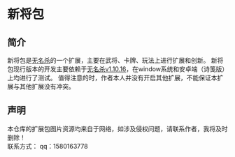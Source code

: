 # 新将包
## 简介
新将包是[无名杀](https://github.com/libccy/noname)的一个扩展，主要在武将、卡牌、玩法上进行扩展和创新。
新将包现行版本的开发主要依赖于[无名杀v1.10.16](https://github.com/libccy/noname/releases/tag/v1.10.16)，在window系统和安卓端（诗笺版）上均进行了测试。
值得注意的时，作者本人并没有开启其他扩展，不能保证本扩展与其他扩展没有冲突。

## 声明
本仓库的扩展包图片资源均来自于网络，如涉及侵权问题，请联系作者，我将及时删除！  
联系方式：
qq：1580163778
